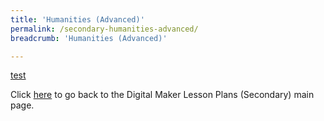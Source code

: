 ```yaml
---
title: 'Humanities (Advanced)'
permalink: /secondary-humanities-advanced/
breadcrumb: 'Humanities (Advanced)'

---
```



[test](/placeholder-secondary-humanities-advanced/)

Click [here](/in-schools/digital-maker/lesson-ideas-secondary/) to go back to the Digital Maker Lesson Plans (Secondary) main page.
